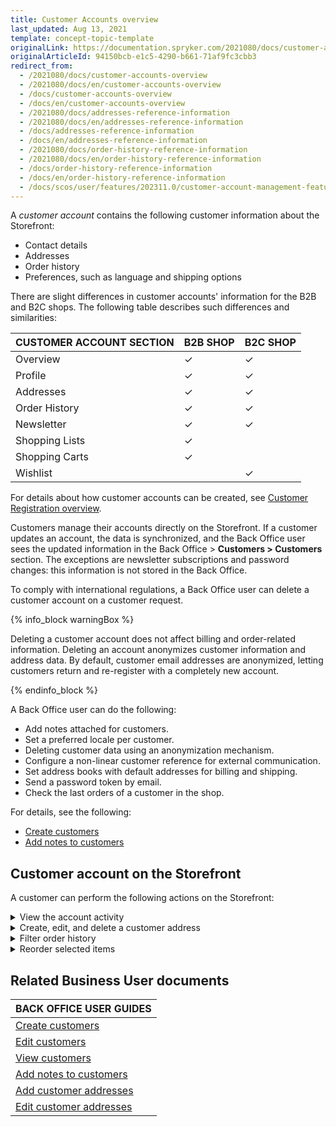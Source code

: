 ```yaml
---
title: Customer Accounts overview
last_updated: Aug 13, 2021
template: concept-topic-template
originalLink: https://documentation.spryker.com/2021080/docs/customer-accounts-overview
originalArticleId: 94150bcb-e1c5-4290-b661-71af9fc3cbb3
redirect_from:
  - /2021080/docs/customer-accounts-overview
  - /2021080/docs/en/customer-accounts-overview
  - /docs/customer-accounts-overview
  - /docs/en/customer-accounts-overview
  - /2021080/docs/addresses-reference-information
  - /2021080/docs/en/addresses-reference-information
  - /docs/addresses-reference-information
  - /docs/en/addresses-reference-information
  - /2021080/docs/order-history-reference-information
  - /2021080/docs/en/order-history-reference-information
  - /docs/order-history-reference-information
  - /docs/en/order-history-reference-information
  - /docs/scos/user/features/202311.0/customer-account-management-feature-overview/customer-accounts-overview.html
---
```


A *customer account* contains the following customer information about the Storefront:

* Contact details
* Addresses
* Order history
* Preferences, such as language and shipping options

There are slight differences in customer accounts' information for the B2B and B2C shops. The following table describes such differences and similarities:

| CUSTOMER ACCOUNT SECTION | B2B SHOP | B2C SHOP |
| --- | --- | --- |
| Overview | &check; | &check;|
| Profile | &check; | &check; |
| Addresses | &check; | &check; |
| Order History | &check; | &check; |
| Newsletter | &check; | &check; |
| Shopping Lists | &check; |  |
| Shopping Carts | &check; |  |
| Wishlist |  | &check; |

For details about how customer accounts can be created, see [Customer Registration overview](/docs/pbc/all/customer-relationship-management/{{page.version}}/base-shop/customer-account-management-feature-overview/customer-registration-overview.html).


Customers manage their accounts directly on the Storefront. If a customer updates an account, the data is synchronized, and the Back Office user sees the updated information in the Back Office&nbsp;<span aria-label="and then">></span> **Customers&nbsp;<span aria-label="and then">></span> Customers** section. The exceptions are newsletter subscriptions and password changes: this information is not stored in the Back Office.


To comply with international regulations, a Back Office user can delete a customer account on a customer request.

{% info_block warningBox %}

Deleting a customer account does not affect billing and order-related information. Deleting an account anonymizes customer information and address data. By default, customer email addresses are anonymized, letting customers return and re-register with a completely new account.

{% endinfo_block %}

A Back Office user can do the following:

* Add notes attached for customers.
* Set a preferred locale per customer.
* Deleting customer data using an anonymization mechanism.
* Configure a non-linear customer reference for external communication.
* Set address books with default addresses for billing and shipping.
* Send a password token by email.
* Check the last orders of a customer in the shop.

For details, see the following:
* [Create customers](/docs/pbc/all/customer-relationship-management/{{page.version}}/base-shop/manage-in-the-back-office/customers/create-customers.html)
* [Add notes to customers](/docs/pbc/all/customer-relationship-management/{{page.version}}/base-shop/manage-in-the-back-office/customers/add-notes-to-customers.html)

## Customer account on the Storefront
A customer can perform the following actions on the Storefront:

<details>
<summary markdown='span'>View the account activity</summary>

![view-account-activity](https://spryker.s3.eu-central-1.amazonaws.com/docs/Features/Customer+Relationship+Management/Customer+Account/Customer+Account+Feature+Overview/view-account-activity.gif)

</details>

<details>
<summary markdown='span'>Create, edit, and delete a customer address</summary>

![create-edit-delete-a-customer-address](https://spryker.s3.eu-central-1.amazonaws.com/docs/Features/Customer+Relationship+Management/Customer+Account/Customer+Account+Feature+Overview/create-edit-delete-a-customer-address.gif)

</details>

<details>
<summary markdown='span'>Filter order history</summary>

![filter-order-history](https://spryker.s3.eu-central-1.amazonaws.com/docs/Features/Customer+Relationship+Management/Customer+Account/Customer+Account+Feature+Overview/filter-order-history.gif)

</details>

<details>
<summary markdown='span'>Reorder selected items</summary>

![reorder-selected-items](https://spryker.s3.eu-central-1.amazonaws.com/docs/Features/Customer+Relationship+Management/Customer+Account/Customer+Account+Feature+Overview/reorder-selected-items.gif)

</details>

## Related Business User documents

|BACK OFFICE USER GUIDES|
|---|
| [Create customers](/docs/pbc/all/customer-relationship-management/{{page.version}}/base-shop/manage-in-the-back-office/customers/create-customers.html)  |
| [Edit customers](/docs/pbc/all/customer-relationship-management/{{page.version}}/base-shop/manage-in-the-back-office/customers/edit-customers.html)  |
| [View customers](/docs/pbc/all/customer-relationship-management/{{page.version}}/base-shop/manage-in-the-back-office/customers/view-customers.html)  |
| [Add notes to customers](/docs/pbc/all/customer-relationship-management/{{page.version}}/base-shop/manage-in-the-back-office/customers/add-notes-to-customers.html)  |
| [Add customer addresses](/docs/pbc/all/customer-relationship-management/{{page.version}}/base-shop/manage-in-the-back-office/customers/add-customer-addresses.html)  |
| [Edit customer addresses](/docs/pbc/all/customer-relationship-management/{{page.version}}/base-shop/manage-in-the-back-office/customers/edit-customer-addresses.html)  |
